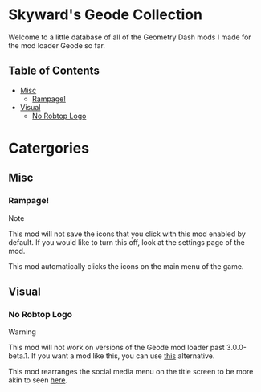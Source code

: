 # Skyward's Geode Collection
Welcome to a little database of all of the Geometry Dash mods I made for the mod loader Geode so far.

## Table of Contents
- [Misc](#-Misc)
  - [Rampage!](#-Rampage!)
- [Visual](#-Visual)
  - [No Robtop Logo](#-NoRobtopLogo)

# Catergories 

## Misc

### Rampage!
> [!NOTE]
This mod will not save the icons that you click with this mod enabled by default. If you would like to turn this off, look at the settings page of the mod.

This mod automatically clicks the icons on the main menu of the game.

## Visual

### No Robtop Logo
> [!WARNING]
This mod will not work on versions of the Geode mod loader past 3.0.0-beta.1. If you want a mod like this, you can use [this](https://geode-sdk.org/mods/devcmb.cleanermenu) alternative.

This mod rearranges the social media menu on the title screen to be more akin to seen [here](https://youtu.be/BsfxkpkHs3w?t=145).
